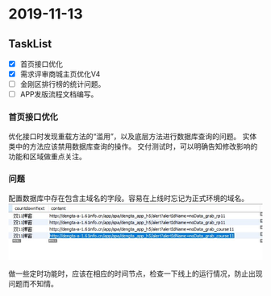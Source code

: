 # 2019-11-13

## TaskList
-[X] 首页接口优化
-[X] 需求评审商城主页优化V4
-[ ] 金刚区排行榜的统计问题。
-[ ] APP发版流程文档编写。

### 首页接口优化
优化接口时发现重载方法的“滥用”，以及底层方法进行数据库查询的问题。
实体类中的方法应该禁用数据库查询的操作。
交付测试时，可以明确告知修改影响的功能和区域做重点关注。

### 问题
配置数据库中存在包含主域名的字段。容易在上线时忘记为正式环境的域名。
![数据库字段](img/img1.jpg)

做一些定时功能时，应该在相应的时间节点，检查一下线上的运行情况，防止出现问题而不知情。